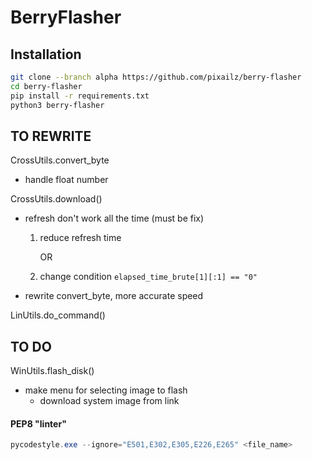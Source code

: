 # BerryFlasher

## Installation

```bash
git clone --branch alpha https://github.com/pixailz/berry-flasher
cd berry-flasher
pip install -r requirements.txt
python3 berry-flasher
```

## TO REWRITE
CrossUtils.convert_byte
- handle float number

CrossUtils.download()
- refresh don't work all the time (must be fix)
  1. reduce refresh time

      OR
  2. change condition  `elapsed_time_brute[1][:1] == "0"`
- rewrite convert_byte, more accurate speed

LinUtils.do_command()

## TO DO
WinUtils.flash_disk()
- make menu for selecting image to flash
  - download system image from link

#### PEP8 "linter"
```powershell
pycodestyle.exe --ignore="E501,E302,E305,E226,E265" <file_name>
```
